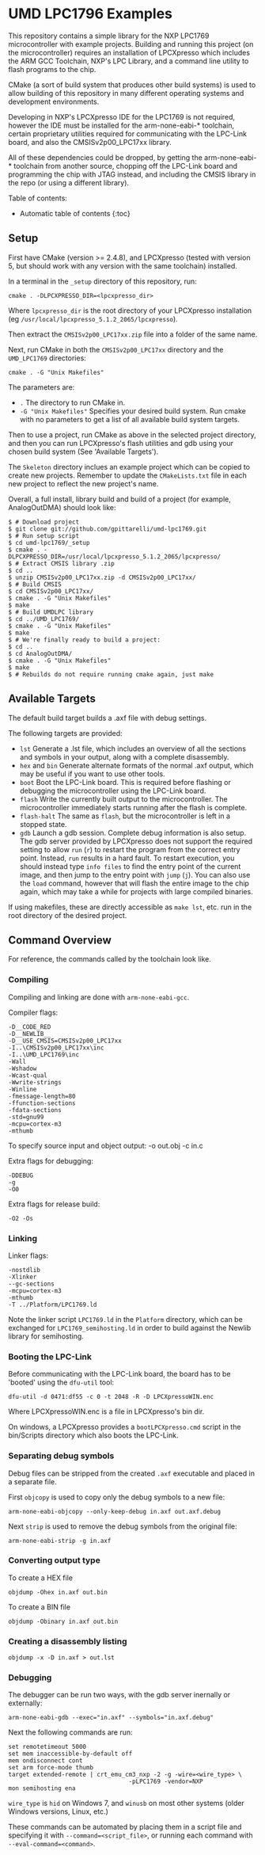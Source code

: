 UMD LPC1796 Examples
======

This repository contains a simple library for the NXP LPC1769
microcontroller with example projects. Building and running this
project (on the microcontroller) requires an installation of
LPCXpresso which includes the ARM GCC Toolchain, NXP's LPC Library,
and a command line utility to flash programs to the chip.

CMake (a sort of build system that produces other build systems) is
used to allow building of this repository in many different operating
systems and development environments.

Developing in NXP's LPCXpresso IDE for the LPC1769 is not required,
however the IDE must be installed for the arm-none-eabi-* toolchain,
certain proprietary utilities required for communicating with the
LPC-Link board, and also the CMSISv2p00_LPC17xx library.

All of these dependencies could be dropped, by getting the
arm-none-eabi-* toolchain from another source, chopping off the
LPC-Link board and programming the chip with JTAG instead, and
including the CMSIS library in the repo (or using a different
library).

Table of contents:

* Automatic table of contents
{:toc}

Setup
-------

First have CMake (version >= 2.4.8), and LPCXpresso (tested with
version 5, but should work with any version with the same toolchain)
installed.

In a terminal in the `_setup` directory of this repository, run:

    cmake . -DLPCXPRESSO_DIR=<lpcxpresso_dir>

Where `lpcxpresso_dir` is the root directory of your LPCXpresso
installation (eg `/usr/local/lpcxpresso_5.1.2_2065/lpcxpresso`).

Then extract the `CMSISv2p00_LPC17xx.zip` file into a folder of the
same name.

Next, run CMake in both the `CMSISv2p00_LPC17xx` directory and the
`UMD_LPC1769` directories:

    cmake . -G "Unix Makefiles"

The parameters are:

  * `.` The directory to run CMake in.
  * `-G "Unix Makefiles"` Specifies your desired build system. Run
    cmake with no parameters to get a list of all available build
    system targets.

Then to use a project, run CMake as above in the selected project
directory, and then you can run LPCXpresso's flash utilities and gdb
using your chosen build system (See 'Available Targets').

The `Skeleton` directory inclues an example project which can be
copied to create new projects. Remember to update the `CMakeLists.txt`
file in each new project to reflect the new project's name.

Overall, a full install, library build and build of a project (for
example, AnalogOutDMA) should look like:

    $ # Download project
    $ git clone git://github.com/gpittarelli/umd-lpc1769.git
    $ # Run setup script
    $ cd umd-lpc1769/_setup
    $ cmake . -DLPCXPRESSO_DIR=/usr/local/lpcxpresso_5.1.2_2065/lpcxpresso/
    $ # Extract CMSIS library .zip
    $ cd ..
    $ unzip CMSISv2p00_LPC17xx.zip -d CMSISv2p00_LPC17xx/
    $ # Build CMSIS
    $ cd CMSISv2p00_LPC17xx/
    $ cmake . -G "Unix Makefiles"
    $ make
    $ # Build UMDLPC library
    $ cd ../UMD_LPC1769/
    $ cmake . -G "Unix Makefiles"
    $ make
    $ # We're finally ready to build a project:
    $ cd ..
    $ cd AnalogOutDMA/
    $ cmake . -G "Unix Makefiles"
    $ make
    $ # Rebuilds do not require running cmake again, just make

Available Targets
------

The default build target builds a .axf file with debug settings.

The following targets are provided:

  * `lst` Generate a .lst file, which includes an overview of all
    the sections and symbols in your output, along with a complete
    disassembly.
  * `hex` and `bin` Generate alternate formats of the normal .axf
    output, which may be useful if you want to use other tools.
  * `boot` Boot the LPC-Link board. This is required before flashing
    or debugging the microcontroller using the LPC-Link board.
  * `flash` Write the currently built output to the
    microcontroller. The microcontroller immediately starts running
    after the flash is complete.
  * `flash-halt` The same as `flash`, but the microcontroller is left
    in a stopped state.
  * `gdb` Launch a gdb session. Complete debug information is also
    setup. The gdb server provided by LPCXpresso does not support the
    required setting to allow `run` (`r`) to restart the program from
    the correct entry point. Instead, `run` results in a hard
    fault. To restart execution, you should instead type `info files`
    to find the entry point of the current image, and then jump to the
    entry point with `jump` (`j`). You can also use the `load`
    command, however that will flash the entire image to the chip
    again, which may take a while for projects with large compiled
    binaries.

If using makefiles, these are directly accessible as `make lst`,
etc. run in the root directory of the desired project.

Command Overview
------

For reference, the commands called by the toolchain look like.

### Compiling

Compiling and linking are done with `arm-none-eabi-gcc`.

Compiler flags:

    -D__CODE_RED
    -D__NEWLIB__
    -D__USE_CMSIS=CMSISv2p00_LPC17xx
    -I..\CMSISv2p00_LPC17xx\inc
    -I..\UMD_LPC1769\inc
    -Wall
    -Wshadow
    -Wcast-qual
    -Wwrite-strings
    -Winline
    -fmessage-length=80
    -ffunction-sections
    -fdata-sections
    -std=gnu99
    -mcpu=cortex-m3
    -mthumb

To specify source input and object output:
    -o out.obj -c in.c

Extra flags for debugging:

    -DDEBUG
    -g
    -O0

Extra flags for release build:

    -O2 -Os

### Linking

Linker flags:

    -nostdlib
    -Xlinker
    --gc-sections
    -mcpu=cortex-m3
    -mthumb
    -T ../Platform/LPC1769.ld

Note the linker script `LPC1769.ld` in the `Platform` directory, which
can be exchanged for `LPC1769_semihosting.ld` in order to build
against the Newlib library for semihosting.

### Booting the LPC-Link

Before communicating with the LPC-Link board, the board has to be
'booted' using the `dfu-util` tool:

    dfu-util -d 0471:df55 -c 0 -t 2048 -R -D LPCXpressoWIN.enc

Where LPCXpressoWIN.enc is a file in LPCXpresso's bin dir.

On windows, a LPCXpresso provides a `bootLPCXpresso.cmd` script in the
bin/Scripts directory which also boots the LPC-Link.

### Separating debug symbols

Debug files can be stripped from the created `.axf` executable and
placed in a separate file.

First `objcopy` is used to copy only the debug symbols to a new file:

    arm-none-eabi-objcopy --only-keep-debug in.axf out.axf.debug

Next `strip` is used to remove the debug symbols from the original
file:

    arm-none-eabi-strip -g in.axf

### Converting output type

To create a HEX file

    objdump -Ohex in.axf out.bin

To create a BIN file

    objdump -Obinary in.axf out.bin

### Creating a disassembly listing

    objdump -x -D in.axf > out.lst

### Debugging

The debugger can be run two ways, with the gdb server inernally or externally:

    arm-none-eabi-gdb --exec="in.axf" --symbols="in.axf.debug"

Next the following commands are run:

    set remotetimeout 5000
    set mem inaccessible-by-default off
    mem ondisconnect cont
    set arm force-mode thumb
    target extended-remote | crt_emu_cm3_nxp -2 -g -wire=<wire_type> \
                                      -pLPC1769 -vendor=NXP
    mon semihosting ena

`wire_type` is `hid` on Windows 7, and `winusb` on most other systems
(older Windows versions, Linux, etc.)

These commands can be automated by placing them in a script file and
specifying it with `--command=<script_file>`, or running each command
with `--eval-command=<command>`.
